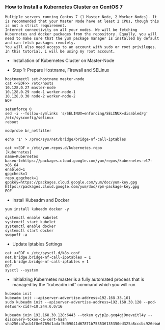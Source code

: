 ### How to Install a Kubernetes Cluster on CentOS 7

```
Multiple servers running Centos 7 (1 Master Node, 2 Worker Nodes). It is recommended that your Master Node have at least 2 CPUs, though this is not a strict requirement.
Internet connectivity on all your nodes. We will be fetching Kubernetes and docker packages from the repository. Equally, you will need to make sure that the yum package manager is installed by default and can fetch packages remotely.
You will also need access to an account with sudo or root privileges. In this tutorial, I will be using my root account.
```

* Installation of Kubernetes Cluster on Master-Node

- Step 1: Prepare Hostname, Firewall and SELinux

```
hostnamectl set-hostname master-node
cat <<EOF>> /etc/hosts
10.128.0.27 master-node
10.128.0.29 node-1 worker-node-1
10.128.0.30 node-2 worker-node-2
EOF

setenforce 0
sed -i --follow-symlinks 's/SELINUX=enforcing/SELINUX=disabled/g' /etc/sysconfig/selinux
reboot

modprobe br_netfilter

echo '1' > /proc/sys/net/bridge/bridge-nf-call-iptables

cat <<EOF > /etc/yum.repos.d/kubernetes.repo
[kubernetes]
name=Kubernetes
baseurl=https://packages.cloud.google.com/yum/repos/kubernetes-el7-x86_64
enabled=1
gpgcheck=1
repo_gpgcheck=1
gpgkey=https://packages.cloud.google.com/yum/doc/yum-key.gpg https://packages.cloud.google.com/yum/doc/rpm-package-key.gpg
EOF

```

* Install Kubeadm and Docker

```
yum install kubeadm docker -y 

systemctl enable kubelet
systemctl start kubelet
systemctl enable docker
systemctl start docker
swapoff -a
```

*  Update Iptables Settings
```
cat <<EOF > /etc/sysctl.d/k8s.conf
net.bridge.bridge-nf-call-ip6tables = 1
net.bridge.bridge-nf-call-iptables = 1
EOF
sysctl --system
```

* Initializing Kubernetes master is a fully automated process that is managed by the “kubeadm init“ command which you will run.

```
kubeadm init 
kubeadm init --apiserver-advertise-address=192.168.33.101
sudo kubeadm init --apiserver-advertise-address=192.168.30.128 --pod-network-cidr=10.244.0.0/16

kubeadm join 192.168.30.128:6443 --token gyjp2p.gxq4gj9neveitl4y --discovery-token-ca-cert-hash sha256:a7acb1f8e6769d1adaf5d09041d67871b753536135350ed325a8cccbc926eba6
```



